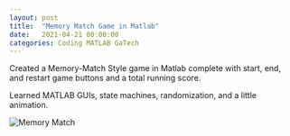 ```yaml
---
layout: post
title:  "Memory Match Game in Matlab"
date:   2021-04-21 00:00:00
categories: Coding MATLAB GaTech
---
```


Created a Memory-Match Style game in Matlab complete with start, end, and restart game buttons and a total running score.

Learned MATLAB GUIs, state machines, randomization, and a little animation.

<img src="https://media.githubusercontent.com/media/EvanLeleux/evanleleux.github.io/main/assets/images/MemoryMatchDemo.gif" alt="Memory Match"/>
